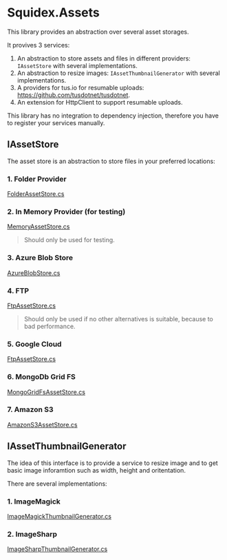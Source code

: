 # Squidex.Assets

This library provides an abstraction over several asset storages.

It provives 3 services:

1. An abstraction to store assets and files in different providers: `IAssetStore` with several implementations.
2. An abstraction to resize images: `IAssetThumbnailGenerator` with several implementations.
3. A providers for tus.io for resumable uploads: https://github.com/tusdotnet/tusdotnet.
4. An extension for HttpClient to support resumable uploads.

This library has no integration to dependency injection, therefore you have to register your services manually. 

## IAssetStore

The asset store is an abstraction to store files in your preferred locations:

### 1. Folder Provider

[FolderAssetStore.cs](Squidex.Assets/FolderAssetStore.cs)

### 2. In Memory Provider (for testing)

[MemoryAssetStore.cs](Squidex.Assets/MemoryAssetStore.cs)

> Should only be used for testing.

### 3. Azure Blob Store

[AzureBlobStore.cs](Squidex.Asset.Azure/AzureBlobStore.cs)

### 4. FTP

[FtpAssetStore.cs](Squidex.Asset.FTP/FtpAssetStore.cs)

> Should only be used if no other alternatives is suitable, because to bad performance.

### 5. Google Cloud

[FtpAssetStore.cs](Squidex.Asset.GoogleCloud/GoogleCloudAssetStore.cs)

### 6. MongoDb Grid FS

[MongoGridFsAssetStore.cs](Squidex.Asset.Mongo/MongoGridFsAssetStore.cs)

### 7. Amazon S3

[AmazonS3AssetStore.cs](Squidex.Asset.S3/AmazonS3AssetStore.cs)

## IAssetThumbnailGenerator

The idea of this interface is to provide a service to resize image and to get basic image inforamtion such as width, height and oritentation.

There are several implementations:

### 1. ImageMagick

[ImageMagickThumbnailGenerator.cs](Squidex.Assets.ImageMagick/ImageMagickThumbnailGenerator.cs)

### 2. ImageSharp

[ImageSharpThumbnailGenerator.cs](Squidex.Assets.ImageSharp/ImageSharpThumbnailGenerator.cs)